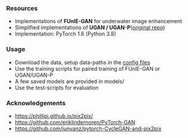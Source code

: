 
### Resources
- Implementations of **FUnIE-GAN** for underwater image enhancement
- Simplified implementations of **UGAN / UGAN-P**([original repo](https://github.com/cameronfabbri/Underwater-Color-Correction))
- Implementation: PyTorch 1.6 (Python 3.8)

### Usage
- Download the data, setup data-paths in the [config files](/PyTorch/configs/)
- Use the training scripts for paired training of FUnIE-GAN or UGAN/UGAN-P 
- A few saved models are provided in models/ *<comming soon...>*
- Use the test-scripts for evaluation *<comming soon...>* 

### Acknowledgements
- https://phillipi.github.io/pix2pix/
- https://github.com/eriklindernoren/PyTorch-GAN
- https://github.com/junyanz/pytorch-CycleGAN-and-pix2pix
